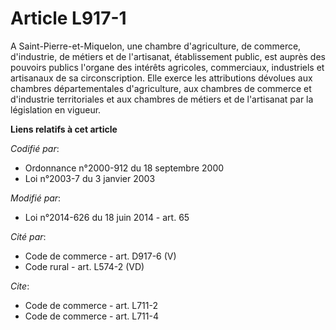 # Article L917-1

A Saint-Pierre-et-Miquelon, une chambre d'agriculture, de commerce, d'industrie, de métiers et de l'artisanat, établissement
public, est auprès des pouvoirs publics l'organe des intérêts agricoles, commerciaux, industriels et artisanaux de sa
circonscription. Elle exerce les attributions dévolues aux chambres départementales d'agriculture, aux chambres de commerce
et d'industrie territoriales et aux chambres de métiers et de l'artisanat par la législation en vigueur.

**Liens relatifs à cet article**

_Codifié par_:

  - Ordonnance n°2000-912 du 18 septembre 2000
  - Loi n°2003-7 du 3 janvier 2003

_Modifié par_:

  - Loi n°2014-626 du 18 juin 2014 - art. 65

_Cité par_:

  - Code de commerce - art. D917-6 (V)
  - Code rural - art. L574-2 (VD)

_Cite_:

  - Code de commerce - art. L711-2
  - Code de commerce - art. L711-4
